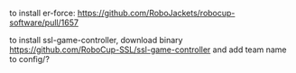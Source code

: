 to install er-force:
https://github.com/RoboJackets/robocup-software/pull/1657

to install ssl-game-controller, download binary
https://github.com/RoboCup-SSL/ssl-game-controller
and add team name to config/?
